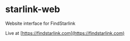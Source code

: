 # starlink-web
Website interface for FindStarlink

Live at [https://findstarlink.com](https://findstarlink.com)
